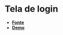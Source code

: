 # Tela de login
- **[Fonte](https://www.youtube.com/watch?v=GSjd-glAmBk)**
- **[Demo](https://repositorio-de-estudo-youtube.netlify.app/tela-de-login/)**